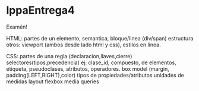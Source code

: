 # lppaEntrega4

Examén!

HTML: 
partes de un elemento,
semantica,
bloque/linea (div/span)
estructura
otros: viewport (ambos desde lado html y css), estilos en linea.

CSS:
partes de una regla (declaracion,llaves,cierre)
selectores(tipos,precedencia) 
ej: clase_id, compuesto, de elementos, etiqueta, pseudoclases, atributos, operadores.
box model (margin, padding(LEFT,RIGHT),color)
tipos de propiedades/atributos 
unidades de medidas
layout
flexbox
media queries